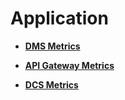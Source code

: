 # Application<a name="EN-US_TOPIC_0120444305"></a>

-   **[DMS Metrics](dms-metrics.md)**  

-   **[API Gateway Metrics](api-gateway-metrics.md)**  

-   **[DCS Metrics](dcs-metrics.md)**  


